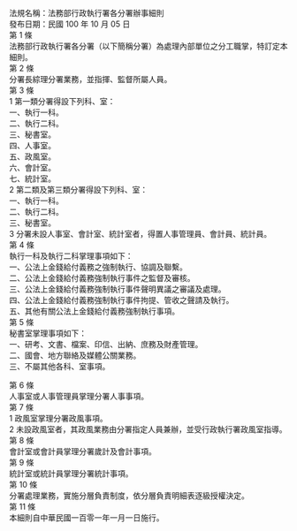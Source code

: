 法規名稱：法務部行政執行署各分署辦事細則  
發布日期：民國 100 年 10 月 05 日  
第 1 條  
法務部行政執行署各分署（以下簡稱分署）為處理內部單位之分工職掌，特訂定本細則。  
第 2 條  
分署長綜理分署業務，並指揮、監督所屬人員。  
第 3 條  
1 第一類分署得設下列科、室：  
一、執行一科。  
二、執行二科。  
三、秘書室。  
四、人事室。  
五、政風室。  
六、會計室。  
七、統計室。  
2 第二類及第三類分署得設下列科、室：  
一、執行一科。  
二、執行二科。  
三、秘書室。  
3 分署未設人事室、會計室、統計室者，得置人事管理員、會計員、統計員。  
第 4 條  
執行一科及執行二科掌理事項如下：  
一、公法上金錢給付義務之強制執行、協調及聯繫。  
二、公法上金錢給付義務強制執行事件之監督及審核。  
三、公法上金錢給付義務強制執行事件聲明異議之審議及處理。  
四、公法上金錢給付義務強制執行事件拘提、管收之聲請及執行。  
五、其他有關公法上金錢給付義務強制執行事項。  
第 5 條  
秘書室掌理事項如下：  
一、研考、文書、檔案、印信、出納、庶務及財產管理。  
二、國會、地方聯絡及媒體公關業務。  
三、不屬其他各科、室事項。  


第 6 條  
人事室或人事管理員掌理分署人事事項。  
第 7 條  
1 政風室掌理分署政風事項。  
2 未設政風室者，其政風業務由分署指定人員兼辦，並受行政執行署政風室指導。  
第 8 條  
會計室或會計員掌理分署歲計及會計事項。  
第 9 條  
統計室或統計員掌理分署統計事項。  
第 10 條  
分署處理業務，實施分層負責制度，依分層負責明細表逐級授權決定。  
第 11 條  
本細則自中華民國一百零一年一月一日施行。  


